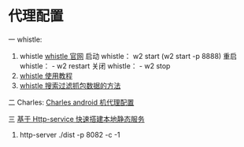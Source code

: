 <!--
 * @Author: TerryMin
 * @Date: 2023-04-03 07:36:22
 * @LastEditors: TerryMin
 * @LastEditTime: 2023-09-13 13:54:56
 * @Description: file not
-->

# 代理配置

一 whistle:

1. whistle
   [whistle 官网](https://wproxy.org/whistle/quickstart.html)
   启动 whistle： w2 start (w2 start -p 8888)
   重启 whistle： - w2 restart
   关闭 whistle： - w2 stop
2. [whistle 使用教程](https://juejin.cn/post/6930415221185970189)
3. [whistle 搜索过滤抓包数据的方法](https://github.com/avwo/help/issues/13)

二 Charles:
[Charles android 机代理配置](https://blog.csdn.net/qq_39168470/article/details/117120873)

三 [基于 Http-service 快速搭建本地静态服务](https://blog.csdn.net/weixin_45932733/article/details/115861292)

1. http-server ./dist -p 8082 -c -1
